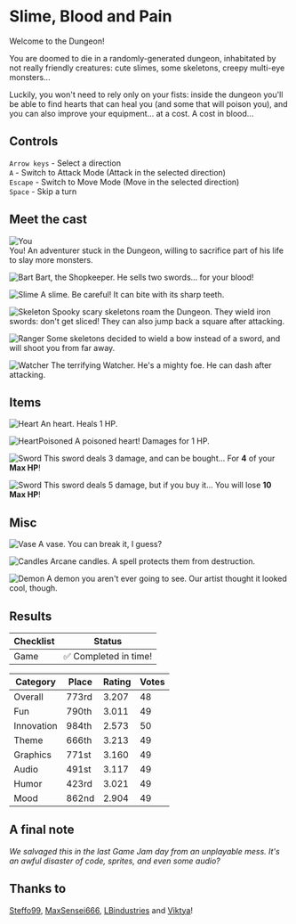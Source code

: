 # Slime, Blood and Pain

Welcome to the Dungeon!

You are doomed to die in a randomly-generated dungeon, inhabitated by not really friendly creatures: cute slimes, some skeletons, creepy multi-eye monsters...

Luckily, you won't need to rely only on your fists: inside the dungeon you'll be able to find hearts that can heal you (and some that will poison you), and you can also improve your equipment... at a cost. A cost in blood...

## Controls

`Arrow keys` - Select a direction  
`A` - Switch to Attack Mode (Attack in the selected direction)  
`Escape` - Switch to Move Mode (Move in the selected direction)  
`Space` - Skip a turn  

## Meet the cast

![You](https://media.githubusercontent.com/media/Steffo99/slime-blood-and-pain/master/Assets/Sprites/ChMov1.png)  
You! An adventurer stuck in the Dungeon, willing to sacrifice part of his life to slay more monsters.

![Bart](https://media.githubusercontent.com/media/Steffo99/slime-blood-and-pain/master/Assets/Sprites/ShopKeepah.png)
Bart, the Shopkeeper. He sells two swords... for your blood!

![Slime](https://media.githubusercontent.com/media/Steffo99/slime-blood-and-pain/master/Assets/Sprites/Slime.png)
A slime. Be careful! It can bite with its sharp teeth.

![Skeleton](https://media.githubusercontent.com/media/Steffo99/slime-blood-and-pain/master/Assets/Sprites/SkeletonWithArmorandSword.png)
Spooky scary skeletons roam the Dungeon. They wield iron swords: don't get sliced! They can also jump back a square after attacking.

![Ranger](https://media.githubusercontent.com/media/Steffo99/slime-blood-and-pain/master/Assets/Sprites/SkeletonArcher.png)
Some skeletons decided to wield a bow instead of a sword, and will shoot you from far away.

![Watcher](https://media.githubusercontent.com/media/Steffo99/slime-blood-and-pain/master/Assets/Sprites/WatcherFront.png)
The terrifying Watcher. He's a mighty foe. He can dash after attacking.

## Items

![Heart](https://media.githubusercontent.com/media/Steffo99/slime-blood-and-pain/master/Assets/Sprites/Heart.png)
An heart. Heals 1 HP.

![HeartPoisoned](https://media.githubusercontent.com/media/Steffo99/slime-blood-and-pain/master/Assets/Sprites/HeartPoisoned.png)
A poisoned heart! Damages for 1 HP.

![Sword](https://media.githubusercontent.com/media/Steffo99/slime-blood-and-pain/master/Assets/Sprites/WeaponSpadina.png)
This sword deals 3 damage, and can be bought... For **4** of your **Max HP**!

![Sword](https://media.githubusercontent.com/media/Steffo99/slime-blood-and-pain/master/Assets/Sprites/WeaponSpadone.png)
This sword deals 5 damage, but if you buy it... You will lose **10 Max HP**!

## Misc

![Vase](https://media.githubusercontent.com/media/Steffo99/slime-blood-and-pain/master/Assets/Sprites/VaseRandom.png)
A vase. You can break it, I guess?

![Candles](https://media.githubusercontent.com/media/Steffo99/slime-blood-and-pain/master/Assets/Sprites/Candle1.png)
Arcane candles. A spell protects them from destruction.

![Demon](https://media.githubusercontent.com/media/Steffo99/slime-blood-and-pain/master/Assets/Sprites/Demon.png)
A demon you aren't ever going to see. Our artist thought it looked cool, though.

## Results

|Checklist|Status|
|-|-|
|Game|✅ Completed in time!|

|Category|Place|Rating|Votes|
|--------|-----|------|-----|
|Overall|773rd|3.207|48|
|Fun|790th|3.011|49|
|Innovation|984th|2.573|50|
|Theme|666th|3.213|49|
|Graphics|771st|3.160|49|
|Audio|491st|3.117|49|
|Humor|423rd|3.021|49|
|Mood|862nd|2.904|49|

## A final note

_We salvaged this in the last Game Jam day from an unplayable mess. It's an awful disaster of code, sprites, and even some audio?_

## Thanks to

[Steffo99](https://github.com/Steffo99/), [MaxSensei666](https://github.com/MaxSensei666/), [LBindustries](https://github.com/LBindustries/) and [Viktya](https://github.com/Viktya/)!


